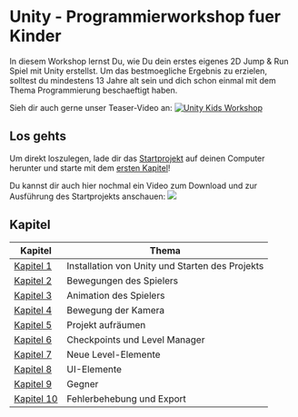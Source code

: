 # Unity - Programmierworkshop fuer Kinder

In diesem Workshop lernst Du, wie Du dein erstes eigenes 2D Jump & Run Spiel mit Unity erstellst. 
Um das bestmoegliche Ergebnis zu erzielen, solltest du mindestens 13 Jahre alt sein und dich schon einmal mit dem Thema Programmierung beschaeftigt haben. 

Sieh dir auch gerne unser Teaser-Video an:
<a href="https://www.youtube.com/watch?v=p6hpitw_MUc" target="_blank">
![Unity Kids Workshop](https://flamme.dev/GitHub/UnityKidsWorkshop/UnityKidsWorkshop-1.png)
</a>


## Los gehts

Um direkt loszulegen, lade dir das [Startprojekt](https://github.com/FrankFlamme/UnityKidsWorkshop/releases/tag/0.1) auf deinen Computer herunter und starte mit dem [ersten Kapitel](/docs/01-start.md)!

Du kannst dir auch hier nochmal ein Video zum Download und zur Ausführung des Startprojekts anschauen:
<a href="https://www.youtube.com/watch?v=LzpCKV-ISOk" target="_blank">
   <img src="https://img.youtube.com/vi/y7b9GWvhgm0/0.jpg">
</a>


## Kapitel

| Kapitel | Thema |
| ----- | ---- |
| [Kapitel 1](/docs/01-start.md) | Installation von Unity und Starten des Projekts |
| [Kapitel 2](/docs/02-playermovement.md) | Bewegungen des Spielers
| [Kapitel 3](/docs/03-animations.md) | Animation des Spielers
| [Kapitel 4](/docs/04-camera.md) | Bewegung der Kamera
| [Kapitel 5](/docs/05-cleanup.md) | Projekt aufräumen
| [Kapitel 6](/docs/06-checkpoints.md) | Checkpoints und Level Manager
| [Kapitel 7](/docs/07-level_elements.md) | Neue Level-Elemente
| [Kapitel 8](/docs/08-ui_elements.md) | UI-Elemente
| [Kapitel 9](/docs/09-enemies.md) | Gegner
| [Kapitel 10](/docs/10-bugfixes_export.md) | Fehlerbehebung und Export
